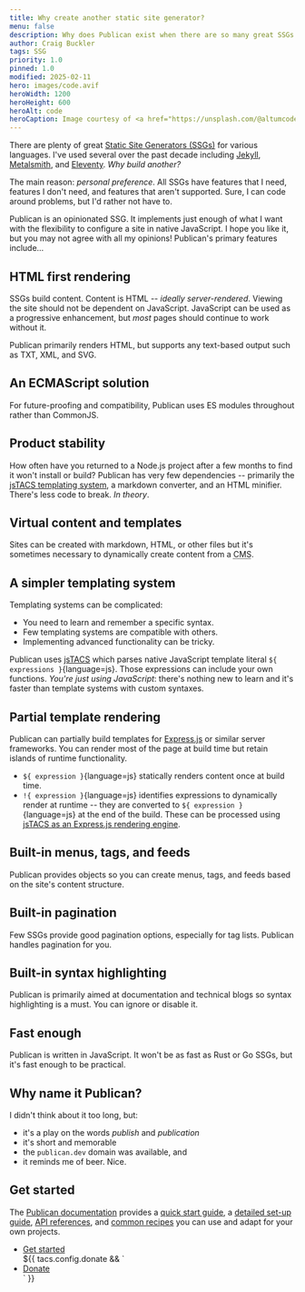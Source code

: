 ```yaml
---
title: Why create another static site generator?
menu: false
description: Why does Publican exist when there are so many great SSGs for all systems and languages?
author: Craig Buckler
tags: SSG
priority: 1.0
pinned: 1.0
modified: 2025-02-11
hero: images/code.avif
heroWidth: 1200
heroHeight: 600
heroAlt: code
heroCaption: Image courtesy of <a href="https://unsplash.com/@altumcode">AltumCode</a>
---
```


There are plenty of great [Static Site Generators (SSGs)](https://jamstack.org/generators/) for various languages. I've used several over the past decade including [Jekyll](https://jekyllrb.com/), [Metalsmith](http://www.metalsmith.io/), and [Eleventy](https://11ty.dev/). *Why build another?*

The main reason: *personal preference*. All SSGs have features that I need, features I don't need, and features that aren't supported. Sure, I can code around problems, but I'd rather not have to.

Publican is an opinionated SSG. It implements just enough of what I want with the flexibility to configure a site in native JavaScript. I hope you like it, but you may not agree with all my opinions! Publican's primary features include&hellip;


## HTML first rendering

SSGs build content. Content is HTML -- *ideally server-rendered*. Viewing the site should not be dependent on JavaScript. JavaScript can be used as a progressive enhancement, but *most* pages should continue to work without it.

Publican primarily renders HTML, but supports any text-based output such as TXT, XML, and SVG.


## An ECMAScript solution

For future-proofing and compatibility, Publican uses ES modules throughout rather than CommonJS.


## Product stability

How often have you returned to a Node.js project after a few months to find it won't install or build? Publican has very few dependencies -- primarily the [jsTACS templating system](--ROOT--docs/setup/jstacs), a markdown converter, and an HTML minifier. There's less code to break. *In theory*.


## Virtual content and templates

Sites can be created with markdown, HTML, or other files but it's sometimes necessary to dynamically create content from a <abbr title="Content Management System">CMS</abbr>.


## A simpler templating system

Templating systems can be complicated:

* You need to learn and remember a specific syntax.
* Few templating systems are compatible with others.
* Implementing advanced functionality can be tricky.

Publican uses [jsTACS](--ROOT--docs/setup/jstacs) which parses native JavaScript template literal `${ expressions }`{language=js}. Those expressions can include your own functions. *You're just using JavaScript*: there's nothing new to learn and it's faster than template systems with custom syntaxes.


## Partial template rendering

Publican can partially build templates for [Express.js](https://expressjs.com/) or similar server frameworks. You can render most of the page at build time but retain islands of runtime functionality.

* `${ expression }`{language=js} statically renders content once at build time.
* `!{ expression }`{language=js} identifies expressions to dynamically render at runtime -- they are converted to `${ expression }`{language=js} at the end of the build. These can be processed using [jsTACS as an Express.js rendering engine](--ROOT--docs/setup/jstacs#runtime-expressions).


## Built-in menus, tags, and feeds

Publican provides objects so you can create menus, tags, and feeds based on the site's content structure.


## Built-in pagination

Few SSGs provide good pagination options, especially for tag lists. Publican handles pagination for you.


## Built-in syntax highlighting

Publican is primarily aimed at documentation and technical blogs so syntax highlighting is a must. You can ignore or disable it.


## Fast enough

Publican is written in JavaScript. It won't be as fast as Rust or Go SSGs, but it's fast enough to be practical.


## Why name it Publican?

I didn't think about it too long, but:

* it's a play on the words *publish* and *publication*
* it's short and memorable
* the `publican.dev` domain was available, and
* it reminds me of beer. Nice.


## Get started

The [Publican documentation](--ROOT--docs) provides a [quick start guide](--ROOT--docs/quickstart/concepts), a [detailed set-up guide](--ROOT--docs/setup/content), [API references](--ROOT--docs/reference/publican-options), and [common recipes](--ROOT--docs/recipe) you can use and adapt for your own projects.

<ul class="flexcenter">
  <li><a href="--ROOT--docs/quickstart/concepts" class="button">Get started</a></li>
  ${{ tacs.config.donate && `<li><a href="${ tacs.config.donate }" class="button">Donate</a></li>` }}
</ul>
